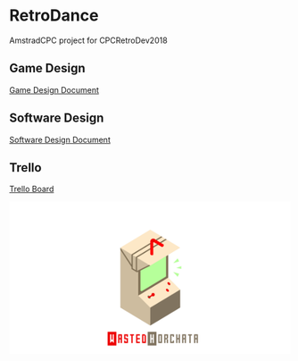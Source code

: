 # RetroDance
AmstradCPC project for CPCRetroDev2018

## Game Design
[Game Design Document](https://docs.google.com/document/d/1kzh4BGKh94xDvedjL1AwfsIA4CuObeCwWVzuLczQPJE/edit?usp=sharing)

## Software Design
[Software Design Document](https://docs.google.com/document/d/1NDWpOGIo43WqzBcKaJw4-zfpQWXxZHh58qHzCMIw-aM/edit?usp=sharing)

## Trello
[Trello Board](https://trello.com/b/OhBWoOqn/retrodance)

<p align="center"><img src ="https://raw.githubusercontent.com/donluispanis/RetroDance/master/logodef.png" /></p>
